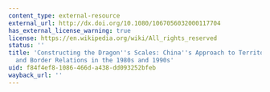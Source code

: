 ```yaml
---
content_type: external-resource
external_url: http://dx.doi.org/10.1080/1067056032000117704
has_external_license_warning: true
license: https://en.wikipedia.org/wiki/All_rights_reserved
status: ''
title: 'Constructing the Dragon''s Scales: China''s Approach to Territorial Sovereignty
  and Border Relations in the 1980s and 1990s'
uid: f84f4ef8-1086-466d-a438-dd093252bfeb
wayback_url: ''
---
```

